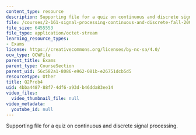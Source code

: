 ```yaml
---
content_type: resource
description: Supporting file for a quiz on continuous and discrete signal processing.
file: /courses/2-161-signal-processing-continuous-and-discrete-fall-2008/4bba448788f74df6a93db46dda83ee14_Q2Prob4.mat
file_size: 6455553
file_type: application/octet-stream
learning_resource_types:
- Exams
license: https://creativecommons.org/licenses/by-nc-sa/4.0/
ocw_type: OCWFile
parent_title: Exams
parent_type: CourseSection
parent_uid: 56c582a1-8086-e962-081b-e26751dcb5d5
resourcetype: Other
title: Q2Prob4
uid: 4bba4487-88f7-4df6-a93d-b46dda83ee14
video_files:
  video_thumbnail_file: null
video_metadata:
  youtube_id: null
---
```

Supporting file for a quiz on continuous and discrete signal processing.
